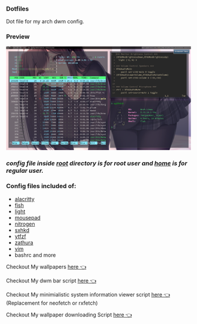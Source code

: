 ### Dotfiles
Dot file for my arch dwm config.

### Preview 
![Arch Dwm Setup Preview](preview.png)

### *config file inside [root](root/) directory is for root user and [home](home/) is for regular user.*

### Config files included of:
- [alacritty](https://archlinux.org/packages/community/x86_64/alacritty/)
- [fish](https://archlinux.org/packages/community/x86_64/fish/)
- [light](https://archlinux.org/packages/community/x86_64/light/)
- [mousepad](https://archlinux.org/packages/extra/x86_64/mousepad/)
- [nitrogen](https://archlinux.org/packages/extra/x86_64/nitrogen/)
- [sxhkd](https://archlinux.org/packages/community/x86_64/sxhkd/)
- [ytfzf](https://aur.archlinux.org/packages/ytfzf/)
- [zathura](https://archlinux.org/packages/community/x86_64/zathura/)
- [vim](https://archlinux.org/packages/extra/x86_64/vim/)
- bashrc and more


Checkout My wallpapers [here 👈](https://github.com/whoisYoges/lwalpapers)

Checkout My dwm bar script [here 👈](https://github.com/whoisYoges/dwm-bar)

Checkout My minimialistic system information viewer script [here 👈](https://github.com/whoisYoges/xyzfetch)(Replacement for neofetch or rxfetch)

Checkout My wallpaper downloading Script [here 👈](https://github.com/whoisYoges/dwd)
